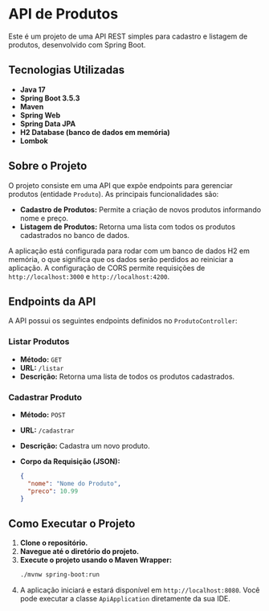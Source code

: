 # API de Produtos

Este é um projeto de uma API REST simples para cadastro e listagem de produtos, desenvolvido com Spring Boot.

## Tecnologias Utilizadas

* **Java 17**
* **Spring Boot 3.5.3**
* **Maven**
* **Spring Web**
* **Spring Data JPA**
* **H2 Database (banco de dados em memória)**
* **Lombok**

## Sobre o Projeto

O projeto consiste em uma API que expõe endpoints para gerenciar produtos (entidade `Produto`). As principais funcionalidades são:

* **Cadastro de Produtos:** Permite a criação de novos produtos informando nome e preço.
* **Listagem de Produtos:** Retorna uma lista com todos os produtos cadastrados no banco de dados.

A aplicação está configurada para rodar com um banco de dados H2 em memória, o que significa que os dados serão perdidos ao reiniciar a aplicação. A configuração de CORS permite requisições de `http://localhost:3000` e `http://localhost:4200`.

## Endpoints da API

A API possui os seguintes endpoints definidos no `ProdutoController`:

### Listar Produtos

* **Método:** `GET`
* **URL:** `/listar`
* **Descrição:** Retorna uma lista de todos os produtos cadastrados.

### Cadastrar Produto

* **Método:** `POST`
* **URL:** `/cadastrar`
* **Descrição:** Cadastra um novo produto.
* **Corpo da Requisição (JSON):**

    ```json
    {
      "nome": "Nome do Produto",
      "preco": 10.99
    }
    ```

## Como Executar o Projeto

1.  **Clone o repositório.**
2.  **Navegue até o diretório do projeto.**
3.  **Execute o projeto usando o Maven Wrapper:**
    ```bash
    ./mvnw spring-boot:run
    ```
4.  A aplicação iniciará e estará disponível em `http://localhost:8080`. Você pode executar a classe `ApiApplication` diretamente da sua IDE.
